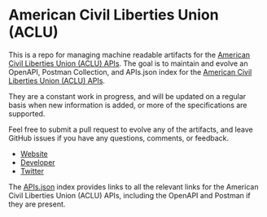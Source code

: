 # American Civil Liberties Union (ACLU)This is a repo for managing machine readable artifacts for the [American Civil Liberties Union (ACLU) APIs](https://www.aclu.org). The goal is to maintain and evolve an OpenAPI, Postman Collection, and APIs.json index for the [American Civil Liberties Union (ACLU) APIs](https://www.aclu.org).They are a constant work in progress, and will be updated on a regular basis when new information is added, or more of the specifications are supported.Feel free to submit a pull request to evolve any of the artifacts, and leave GitHub issues if you have any questions, comments, or feedback.- [Website](https://www.aclu.org)- [Developer](https://www.aclu.org)- [Twitter](https://twitter.com/aclu)The [APIs.json](https://github.com/api-evangelist/american-civil-liberties-union-aclu/blob/master/apis.json) index provides links to all the relevant links for the American Civil Liberties Union (ACLU) APIs, including the OpenAPI and Postman if they are present.